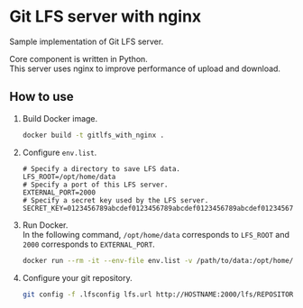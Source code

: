 # Git LFS server with nginx

Sample implementation of Git LFS server.

Core component is written in Python.  
This server uses nginx to improve performance of upload and download.

## How to use

1. Build Docker image.  
   ```bash
   docker build -t gitlfs_with_nginx .
   ```
2. Configure `env.list`.  
   ```text
   # Specify a directory to save LFS data.
   LFS_ROOT=/opt/home/data
   # Specify a port of this LFS server.
   EXTERNAL_PORT=2000
   # Specify a secret key used by the LFS server.
   SECRET_KEY=0123456789abcdef0123456789abcdef0123456789abcdef0123456789abcdef
   ```
3. Run Docker.  
   In the following command, `/opt/home/data` corresponds to `LFS_ROOT` and `2000` corresponds to `EXTERNAL_PORT`.  
   ```bash
   docker run --rm -it --env-file env.list -v /path/to/data:/opt/home/data -p2000:3000 gitlfs_with_nginx
   ```
4. Configure your git repository.  
   ```bash
   git config -f .lfsconfig lfs.url http://HOSTNAME:2000/lfs/REPOSITORY_NAME/info/lfs
   ```

